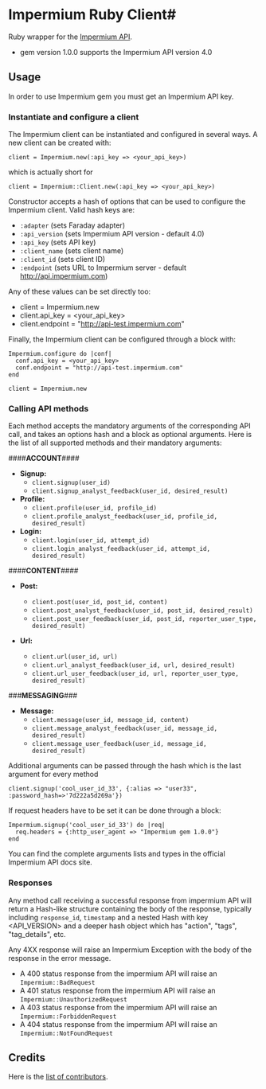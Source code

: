 # Impermium Ruby Client#

Ruby wrapper for the [Impermium API](http://impermium.com).

* gem version 1.0.0 supports the Impermium API version 4.0

## Usage ##

In order to use Impermium gem you must get an Impermium API key.

### Instantiate and configure a client ###

The Impermium client can be instantiated and configured in several ways. A new client can be created with:

    client = Impermium.new(:api_key => <your_api_key>)

which is actually short for

    client = Impermium::Client.new(:api_key => <your_api_key>)

Constructor accepts a hash of options that can be used to configure the Impermium client. Valid hash keys are:

* `:adapter` (sets Faraday adapter)
* `:api_version` (sets Impermium API version - default 4.0)
* `:api_key` (sets API key)
* `:client_name` (sets client name)
* `:client_id` (sets client ID)
* `:endpoint` (sets URL to Impermium server - default http://api.impermium.com)

Any of these values can be set directly too:

* client = Impermium.new
* client.api_key = <your_api_key>
* client.endpoint = "http://api-test.impermium.com"

Finally, the Impermium client can be configured through a block with:

    Impermium.configure do |conf|
      conf.api_key = <your_api_key>
      conf.endpoint = "http://api-test.impermium.com"
    end

    client = Impermium.new

### Calling API methods  ###

Each method accepts the mandatory arguments of the corresponding API call, and takes an options hash and a block as optional arguments. Here is the list of all supported methods and their mandatory arguments:
 
####__ACCOUNT__####
+ __Signup:__
  - `client.signup(user_id)`
  - `client.signup_analyst_feedback(user_id, desired_result)`
+ __Profile:__
  - `client.profile(user_id, profile_id)`
  - `client.profile_analyst_feedback(user_id, profile_id, desired_result)`
+ __Login:__
  - `client.login(user_id, attempt_id)`
  - `client.login_analyst_feedback(user_id, attempt_id, desired_result)`

####__CONTENT__####
+ __Post:__
  - `client.post(user_id, post_id, content)`
  - `client.post_analyst_feedback(user_id, post_id, desired_result)`
  - `client.post_user_feedback(user_id, post_id, reporter_user_type, desired_result)`
  
+ __Url:__
  - `client.url(user_id, url)`
  - `client.url_analyst_feedback(user_id, url, desired_result)`
  - `client.url_user_feedback(user_id, url, reporter_user_type, desired_result)`

###__MESSAGING__###
+ __Message:__
  - `client.message(user_id, message_id, content)`
  - `client.message_analyst_feedback(user_id, message_id, desired_result)`
  - `client.message_user_feedback(user_id, message_id, desired_result)`
  

Additional arguments can be passed through the hash which is the last argument for every method

    client.signup('cool_user_id_33', {:alias => "user33", :password_hash=>'7d222a5d269a'})

If request headers have to be set it can be done through a block:

    Impermium.signup('cool_user_id_33') do |req|
      req.headers = {:http_user_agent => "Impermium gem 1.0.0"}
    end

You can find the complete arguments lists and types in the official Impermium API docs site.

### Responses ###

Any method call receiving a successful response from impermium API will return a Hash-like structure containing the body of the response, typically including `response_id`, `timestamp` and a nested Hash with key <API_VERSION> and a deeper hash object which has "action", "tags", "tag_details", etc.

Any 4XX response will raise an Impermium Exception with the body of the response in the error message.

* A 400 status response from the impermium API will raise an `Impermium::BadRequest`
* A 401 status response from the impermium API will raise an `Impermium::UnauthorizedRequest`
* A 403 status response from the impermium API will raise an `Impermium::ForbiddenRequest`
* A 404 status response from the impermium API will raise an `Impermium::NotFoundRequest`

## Credits ##

Here is the [list of contributors](https://github.com/impermium/impermium-ruby-client/contributors)\.

